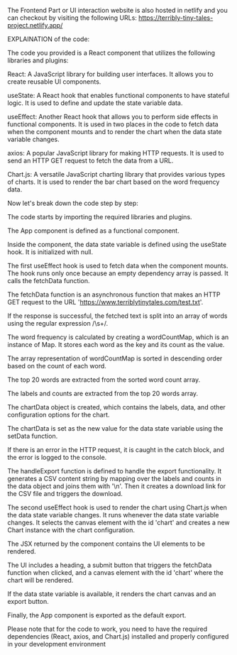 The Frontend Part or UI interaction website is also hosted in netlify and you can checkout by visiting the following URLs:
https://terribly-tiny-tales-project.netlify.app/


EXPLAINATION of the code:

The code you provided is a React component that utilizes the following libraries and plugins:

React: A JavaScript library for building user interfaces. It allows you to create reusable UI components.

useState: A React hook that enables functional components to have stateful logic. It is used to define and update the state variable data.

useEffect: Another React hook that allows you to perform side effects in functional components. It is used in two places in the code to fetch data when the component mounts and to render the chart when the data state variable changes.

axios: A popular JavaScript library for making HTTP requests. It is used to send an HTTP GET request to fetch the data from a URL.

Chart.js: A versatile JavaScript charting library that provides various types of charts. It is used to render the bar chart based on the word frequency data.

Now let's break down the code step by step:

The code starts by importing the required libraries and plugins.

The App component is defined as a functional component.

Inside the component, the data state variable is defined using the useState hook. It is initialized with null.

The first useEffect hook is used to fetch data when the component mounts. The hook runs only once because an empty dependency array is passed. It calls the fetchData function.

The fetchData function is an asynchronous function that makes an HTTP GET request to the URL 'https://www.terriblytinytales.com/test.txt'.

If the response is successful, the fetched text is split into an array of words using the regular expression /\\s+/.

The word frequency is calculated by creating a wordCountMap, which is an instance of Map. It stores each word as the key and its count as the value.

The array representation of wordCountMap is sorted in descending order based on the count of each word.

The top 20 words are extracted from the sorted word count array.

The labels and counts are extracted from the top 20 words array.

The chartData object is created, which contains the labels, data, and other configuration options for the chart.

The chartData is set as the new value for the data state variable using the setData function.

If there is an error in the HTTP request, it is caught in the catch block, and the error is logged to the console.

The handleExport function is defined to handle the export functionality. It generates a CSV content string by mapping over the labels and counts in the data object and joins them with '\n'. Then it creates a download link for the CSV file and triggers the download.

The second useEffect hook is used to render the chart using Chart.js when the data state variable changes. It runs whenever the data state variable changes. It selects the canvas element with the id 'chart' and creates a new Chart instance with the chart configuration.

The JSX returned by the component contains the UI elements to be rendered.

The UI includes a heading, a submit button that triggers the fetchData function when clicked, and a canvas element with the id 'chart' where the chart will be rendered.

If the data state variable is available, it renders the chart canvas and an export button.

Finally, the App component is exported as the default export.

Please note that for the code to work, you need to have the required dependencies (React, axios, and Chart.js) installed and properly configured in your development environment
